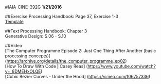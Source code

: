 #IAIA-CINE-392G
**1/21/2016**

##Exercise
Processing Handbook: Page 37, Exercise 1-3  
[Template](../assignment/A1-Chapter3-Exercise.gif)  

##Text
Processing Handbook: Chapter 3  
Generative Design: S.06 - S.10  

##Video  
[The Computer Programme Episode 2: Just One Thing After Another (basic processing concepts)]
(https://archive.org/details/the_computer_programme_ep02)  
[How To Draw With Code | Casey Reas]
(https://www.youtube.com/watch?v=_8DMEHxOLQE)  
[Cubic Bezier Curves - Under the Hood]
(https://vimeo.com/106757336)  
